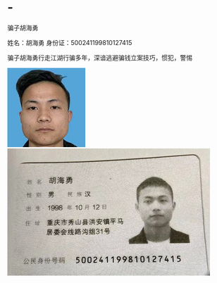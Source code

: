 # -
骗子胡海勇


姓名：胡海勇
身份证：500241199810127415

骗子胡海勇行走江湖行骗多年，深谙逃避骗钱立案技巧，惯犯，警惕

![image](https://github.com/fangpian2020/-/blob/main/pz1.png)
![image](https://github.com/fangpian2020/-/blob/main/pz2.png)

